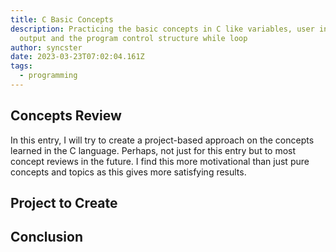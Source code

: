 ```yaml
---
title: C Basic Concepts
description: Practicing the basic concepts in C like variables, user input and
  output and the program control structure while loop
author: syncster
date: 2023-03-23T07:02:04.161Z
tags:
  - programming
---
```

## C﻿oncepts Review

I﻿n this entry, I will try to create a project-based approach on the concepts learned in the C language. Perhaps, not just for this entry but to most concept reviews in the future. I find this more motivational than just pure concepts and topics as this gives more satisfying results.

## P﻿roject to Create

## C﻿onclusion